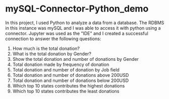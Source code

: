 # mySQL-Connector-Python_demo
In this project, I used Python to analyze a data from a database. The RDBMS in this instance was mySQL and I was able to access it with python using a connector.
Jupyter was used as the "IDE" and I created a successful connection to answer the following questions:
1. How much is the total donation?
2. What is the total donation by Gender?
3. Show the total donation and number of donations by Gender
4. Total donation made by frequency of donation
5. Total donation and number of donation by Job field
6. Total donation and number of donations above 200USD
7. Total donation and number of donations below 200USD
8. Which top 10 states contributes the highest donations
9. Which top 10 states contributes the least donations
    
